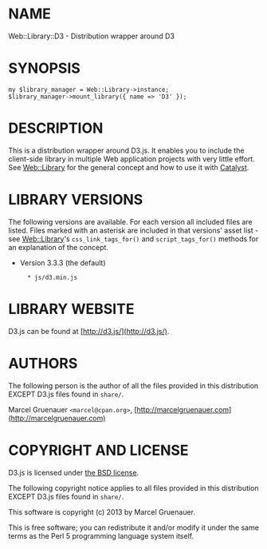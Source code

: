 # NAME

Web::Library::D3 - Distribution wrapper around D3

# SYNOPSIS

    my $library_manager = Web::Library->instance;
    $library_manager->mount_library({ name => 'D3' });

# DESCRIPTION

This is a distribution wrapper around D3.js. It enables you to
include the client-side library in multiple Web application projects with very
little effort. See [Web::Library](http://search.cpan.org/perldoc?Web::Library) for the general concept and how to use it
with [Catalyst](http://search.cpan.org/perldoc?Catalyst).

# LIBRARY VERSIONS

The following versions are available. For each version all included files are
listed. Files marked with an asterisk are included in that versions' asset
list - see [Web::Library](http://search.cpan.org/perldoc?Web::Library)'s `css_link_tags_for()` and `script_tags_for()`
methods for an explanation of the concept.

- Version 3.3.3 (the default)

        * js/d3.min.js

# LIBRARY WEBSITE

D3.js can be found at [http://d3.js/](http://d3.js/).

# AUTHORS

The following person is the author of all the files provided in
this distribution EXCEPT D3.js files found in `share/`.

Marcel Gruenauer `<marcel@cpan.org>`, [http://marcelgruenauer.com](http://marcelgruenauer.com)

# COPYRIGHT AND LICENSE

D3.js is licensed under [the BSD license](http://opensource.org/licenses/BSD-3-Clause).

The following copyright notice applies to all files provided in this
distribution EXCEPT D3.js files found in `share/`.

This software is copyright (c) 2013 by Marcel Gruenauer.

This is free software; you can redistribute it and/or modify it under
the same terms as the Perl 5 programming language system itself.
